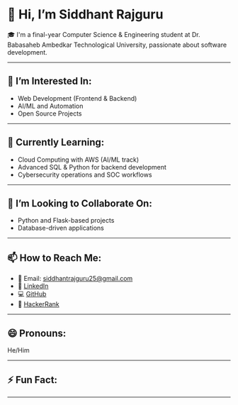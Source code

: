# 👋 Hi, I’m Siddhant Rajguru

🎓 I'm a final-year Computer Science & Engineering student at Dr. Babasaheb Ambedkar Technological University, passionate about software development.

---

## 👀 I’m Interested In:
- Web Development (Frontend & Backend)
- AI/ML and Automation
- Open Source Projects

---

## 🌱 Currently Learning:
- Cloud Computing with AWS (AI/ML track)
- Advanced SQL & Python for backend development
- Cybersecurity operations and SOC workflows

---

## 💞️ I’m Looking to Collaborate On:
- Python and Flask-based projects
- Database-driven applications

---

## 📫 How to Reach Me:
- 📧 Email: siddhantrajguru25@gmail.com
- 🔗 [LinkedIn](https://www.linkedin.com/in/siddhant-rajguru-32ba22298/)
- 💻 [GitHub](https://github.com/siddhantrajguru)
- 💯 [HackerRank](https://www.hackerrank.com/profile/Iam_siddhu)

---

## 😄 Pronouns:
He/Him

---

## ⚡ Fun Fact:

---

<!---
siddhantrajguru/siddhantrajguru is a ✨ special ✨ repository because its `README.md` (this file) appears on your GitHub profile.
You can click the Preview link to take a look at your changes.
--->
